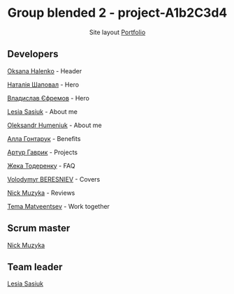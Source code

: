 <h1 align="center">Group blended 2 - project-A1b2C3d4</h1>
<p align="center">Site layout <a href="https://www.figma.com/file/uBXRUahvDsN289mW6EYWLs/Portfolio-(Copy)?type=design&node-id=0-1&mode=design&t=426fe1UTFsPjgITD-0">Portfolio</a></p>

<h2>Developers</h2>

<p><a href="https://github.com/OksanaHalenko" target="_blank">Oksana Halenko</a> - Header</p>

<p><a href="https://github.com/NataliiaSwan" target="_blank">Наталія Шаповал</a> - Hero</p>

<p><a href="https://github.com/YeVlad" target="_blank">Владислав Єфремов</a> - Hero</p>

<p><a href="https://github.com/Cassel444" target="_blank">Lesia Sasiuk</a> - About me</p>

<p><a href="https://github.com/Tokyo772" target="_blank">Oleksandr Humeniuk</a> - About me</p>

<p><a href="https://github.com/Alla186" target="_blank">Алла Гонтарук</a> - Benefits</p>

<p><a href="https://github.com/gallesSs" target="_blank">Артур Гаврик</a> - Projects</p>

<p><a href="https://github.com/AgentGarrus" target="_blank">Жека Тодеренку</a> - FAQ</p>

<p><a href="https://github.com/bvv023" target="_blank">Volodymyr BERESNIEV</a> - Covers</p>

<p><a href="https://github.com/muzykanick" target="_blank">Nick Muzyka</a> - Reviews</p>

<p><a href="https://github.com/t-matveentsev" target="_blank">Tema Matveentsev</a> - Work together</p>

<h2>Scrum master</h2>
<a href="https://github.com/muzykanick" target="_blank">Nick Muzyka</a>
<h2>Team leader</h2>
<a href="https://github.com/Cassel444" target="_blank">Lesia Sasiuk</a>
